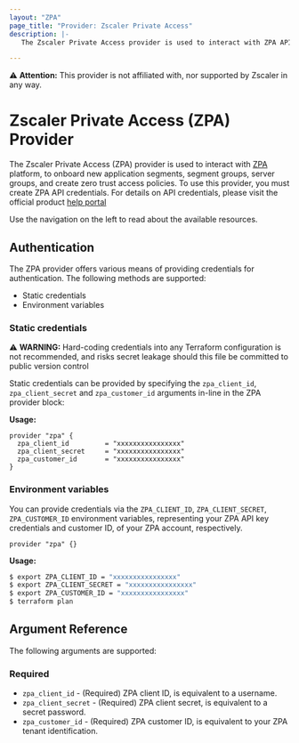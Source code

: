 ```yaml
---
layout: "ZPA"
page_title: "Provider: Zscaler Private Access"
description: |-
   The Zscaler Private Access provider is used to interact with ZPA API, to onboard new application segments, segment groups, server groups, application servers and create zero trust access policies. To use this  provider, you must create ZPA API credentials.

---
```


⚠️ **Attention:** This provider is not affiliated with, nor supported by Zscaler in any way.

# Zscaler Private Access (ZPA) Provider

The Zscaler Private Access (ZPA) provider is used to interact with [ZPA](https://www.zscaler.com/products/zscaler-private-access) platform, to onboard new application segments, segment groups, server groups, and create zero trust access policies. To use this  provider, you must create ZPA API credentials. For details on API credentials, please visit the official product [help portal](https://help.zscaler.com/zpa/about-api-keys)


Use the navigation on the left to read about the available resources.

## Authentication

The ZPA provider offers various means of providing credentials for authentication. The following methods are supported:

* Static credentials
* Environment variables

### Static credentials

⚠️ **WARNING:** Hard-coding credentials into any Terraform configuration is not recommended, and risks secret leakage should this file be committed to public version control

Static credentials can be provided by specifying the `zpa_client_id`, `zpa_client_secret` and `zpa_customer_id` arguments in-line in the ZPA provider block:

**Usage:**


```hcl
provider "zpa" {
  zpa_client_id         = "xxxxxxxxxxxxxxxx"
  zpa_client_secret     = "xxxxxxxxxxxxxxxx"
  zpa_customer_id       = "xxxxxxxxxxxxxxxx"
}
```

### Environment variables

You can provide credentials via the `ZPA_CLIENT_ID`, `ZPA_CLIENT_SECRET`, `ZPA_CUSTOMER_ID` environment variables, representing your ZPA API key credentials and customer ID, of your ZPA account, respectively.

```hcl
provider "zpa" {}
```

**Usage:**

```sh
$ export ZPA_CLIENT_ID = "xxxxxxxxxxxxxxxx"
$ export ZPA_CLIENT_SECRET = "xxxxxxxxxxxxxxxx"
$ export ZPA_CUSTOMER_ID = "xxxxxxxxxxxxxxxx"
$ terraform plan
```

## Argument Reference

The following arguments are supported:

### Required

* `zpa_client_id` - (Required) ZPA client ID, is equivalent to a username.
* `zpa_client_secret` - (Required) ZPA client secret, is equivalent to a secret password.
* `zpa_customer_id` - (Required) ZPA customer ID, is equivalent to your ZPA tenant identification.
